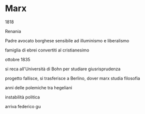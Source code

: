 # Marx

1818

Renania

Padre avocato borghese
sensibile ad illuminismo e liberalismo


famiglia di ebrei convertiti al cristianesimo


ottobre 1835

si reca all'Università di Bohn per studiare giusrisprudenza 

progetto fallisce, si trasferisce a Berlino, dover marx studia filosofia

anni delle polemiche tra hegeliani


instabilità politica

arriva federico gu
<!--stackedit_data:
eyJoaXN0b3J5IjpbOTcwNjQ0MDAwXX0=
-->